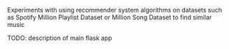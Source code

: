Experiments with using recommender system algorithms on datasets such as Spotify Million Playlist Dataset or Million Song Dataset to find similar music

TODO: description of main flask app
